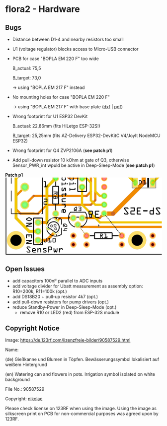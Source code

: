 # flora2 - Hardware

## Bugs

- Distance between D1-4 and nearby resistors too small
- U1 (voltage regulator) blocks access to Micro-USB connector
- PCB for case "BOPLA EM 220 F" too wide
  
  B_actual:  75,5
  
  B_target: 73,0
  
  -> using "BOPLA EM 217 F" instead
  
- No mounting holes for case "BOPLA EM 220 F"

  -> using "BOPLA EM 217 F" with base plate ([dxf](../12_mounting/flora2_base_plate.dxf) | [pdf](../12_mounting/flora2_base_plate.pdf))

- Wrong footprint for U1 ESP32 DevKit
  
  B_actual:  22,86mm (fits HiLetgo ESP-32S!)
  
  B_target: 25,25mm (fits AZ-Delivery ESP32-DevKitC V4/JoyIt NodeMCU ESP32)
  
- Wrong footprint for Q4 ZVP2106A (**see patch p1**)
- Add pull-down resistor 10 kOhm at gate of Q3, otherwise Sensor_PWR_int wpuld be active in Deep-Sleep-Mode (**see patch p1**)

**Patch p1**
![Patch p1](flora2_pcb_v1.0p1_patch_q4.png)

## Open Issues
- add capacitors 100nF parallel to ADC inputs
- add voltage divider for Ubatt measurement as assembly option: R10=200k, R11=100k (opt.) 
- add DS18B20 + pull-up resistor 4k7 (opt.)
- add pull-down resistors for pump drivers (opt.)
- reduce Standby-Power in Deep-Sleep-Mode (opt.)
    - remove R10 or LED2 (red) from ESP-32S module

## Copyright Notice
Image: https://de.123rf.com/lizenzfreie-bilder/90587529.html

Name:

(de) Gießkanne und Blumen in Töpfen. Bewässerungssymbol lokalisiert auf weißem Hintergrund

(en) Watering can and flowers in pots. Irrigation symbol isolated on white background

File No.: 90587529

Copyright: [nikolae](https://www.123rf.com/profile_nikolae/)

Please check license on 123RF when using the image. Using the image as silkscreen print on PCB for non-commercial purposes was agreed upon by 123RF.
